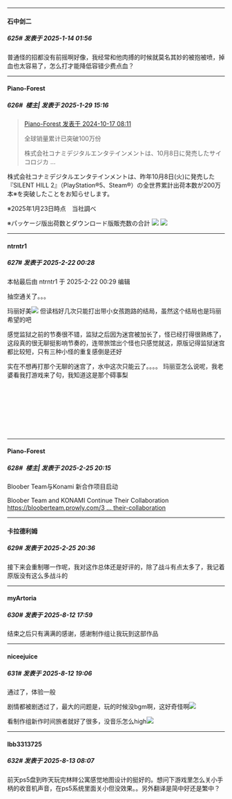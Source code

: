 ﻿
*****

####  石中剑二  
##### 625#       发表于 2025-1-14 01:56

普通怪的招都没有前摇啊好像，我经常和他肉搏的时候就莫名其妙的被抱被喷，掉血也太容易了，怎么打才能降低容错少费点血？

*****

####  Piano-Forest  
##### 626#         楼主| 发表于 2025-1-29 15:16

<blockquote><a href="httphttps://bbs.saraba1st.com/2b/forum.php?mod=redirect&amp;goto=findpost&amp;pid=66469625&amp;ptid=2096747" target="_blank">Piano-Forest 发表于 2024-10-17 08:11</a>

全球销量累计已突破100万份

株式会社コナミデジタルエンタテインメントは、10月8日に発売したサイコロジカ ...</blockquote>
株式会社コナミデジタルエンタテインメントは、昨年10月8日(火)に発売した『SILENT HILL 2』（PlayStation®5、Steam®）の全世界累計出荷本数が200万本※を突破したことをお知らせします。

※2025年1月23日時点　当社調べ

※パッケージ版出荷数とダウンロード版販売数の合計
<img src="https://p.sda1.dev/21/a2b2033cfade97749d977ee4d16a500f/20250129_151431.jpg" referrerpolicy="no-referrer">
<img src="https://p.sda1.dev/21/9a7291e18577bd080be69892cd524f09/20250129_151401.jpg" referrerpolicy="no-referrer">

*****

####  ntrntr1  
##### 627#       发表于 2025-2-22 00:28

 本帖最后由 ntrntr1 于 2025-2-22 00:29 编辑 

抽空通关了。。。

玛丽好美<img src="https://static.saraba1st.com/image/smiley/face2017/135.png" referrerpolicy="no-referrer"> 但读档好几次只能打出带小女孩跑路的结局，虽然这个结局也是玛丽希望的吧

感觉监狱之前的节奏很不错，监狱之后因为迷宫被加长了，怪已经打得很熟练了，这段真的很无聊挺影响节奏的，连带旅馆出个怪也只感觉就这，原版记得监狱迷宫都比较短，只有三种小怪的重复感倒是还好

实在不想再打那个无聊的迷宫了，水中这次只能云了。。。。 玛丽亚怎么说呢，我老婆看我打游戏来了句，我知道这是那个碍事梨

       

  

  

   

*****

####  Piano-Forest  
##### 628#         楼主| 发表于 2025-2-25 20:15

Bloober Team与Konami 新合作项目启动

Bloober Team and KONAMI Continue Their Collaboration
[https://blooberteam.prowly.com/3 ... their-collaboration](https://blooberteam.prowly.com/383560-bloober-team-and-konami-continue-their-collaboration)

*****

####  卡拉德利姆  
##### 629#       发表于 2025-2-25 20:36

接下来会重制哪一作呢，我对这作总体还是好评的，除了战斗有点太多了，我记着原版没有这么多战斗的

*****

####  myArtoria  
##### 630#       发表于 2025-8-12 17:59

结束之后只有满满的感谢，感谢制作组让我玩到这部作品


*****

####  niceejuice  
##### 631#       发表于 2025-8-12 19:06

通过了，体验一般

剧情都被剧透过了，最大的问题是，玩的时候没bgm啊，这好奇怪啊<img src="https://static.stage1st.com/image/smiley/face2017/001.png" referrerpolicy="no-referrer">

看制作组新作时间旅者就好了很多，没音乐怎么high<img src="https://static.stage1st.com/image/smiley/face2017/001.png" referrerpolicy="no-referrer">

*****

####  lbb3313725  
##### 632#       发表于 2025-8-13 08:07

前天ps5盘到昨天玩完林眫公寓感觉地图设计的挺好的。想问下游戏里怎么关小手柄的收音机声音，在ps5系统里面关小但没效果。。另外翻译是简中好还是繁中？

